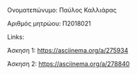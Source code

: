 Ονοματεπώνυμο: Παύλος Καλλιάρας

Αριθμός μητρώου: Π2018021

Links:

Άσκηση 1: https://asciinema.org/a/275934

Άσκηση 2: https://asciinema.org/a/278840
